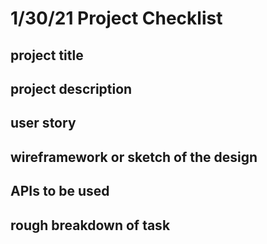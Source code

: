 # 1/30/21 Project Checklist

## project title

## project description

## user story

## wireframework or sketch of the design

## APIs to be used

## rough breakdown of task